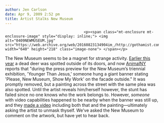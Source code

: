 ```yaml
---
author: Jen Carlson
date: Apr 9, 2009 2:52 pm
title: Artist Stalks New Museum
---
```


	
										<p><span class="mt-enclosure mt-enclosure-image" style="display: inline;"> <img alt="0409NEWMUSEUM.jpg" src="https://web.archive.org/web/20160823134904im_/http://gothamist.com/attachments/arts_jen/0409NEWMUSEUM.jpg" width="640" height="218" class="image-none"> </span></p>

<p>The New Museum seems to be a magnet for strange activity. <a href="https://web.archive.org/web/20160823134904/http://gothamist.com/2009/02/13/new_museum_roadkill.php">Earlier this year</a> a dead deer was spotted outside of its doors, and now <a href="https://web.archive.org/web/20160823134904/http://animalnewyork.com/2009/04/guerilla-banner-artist-displays-latest-work-on-new-museum/">AnimalNY</a> reports that &quot;during the press preview for the New Museum&#x2019;s triennial exhibition, &apos;Younger Than Jesus,&apos; someone hung a giant banner stating &apos;Please, New Museum, Show My Work&apos; on the facade outside.&quot; It was promptly removed, but a painting across the street with the same plea was also spotted. Until the artist reveals him/herself however, the stunt has failed since no one knows who the work belongs to. However, <em>someone</em> with video capabilities happened to be nearby when the banner was still up, and they <a href="https://web.archive.org/web/20160823134904/http://www.facebook.com/video/video.php?v=65301838231">made a video</a> including both that and the painting&#x2014;ultimately asking the artist to unmask thyself. We&apos;ve asked the New Museum to comment on the artwork, but have yet to hear back.</p>					
										
									
				